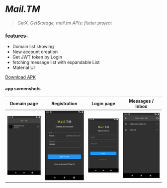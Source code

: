 # *Mail.TM*
> _GetX, GetStorage, mail.tm APIs: flutter project_

### features-
* Domain list showing
* New account creation
* Get JWT token by Login
* fetching message list with expandable List
* Material UI


[Download APK](https://github.com/TheHasnatBD/Mail.TM-Flutter/blob/master/files/apk.zip)
#### app screenshots

 Domain page                                | Registration                                | Login page                                           | Messages / Inbox
:------------------------------------------:|:-------------------------------------------:|:-----------------------------------------------:|:-----------------------------------------------:
 <img src="files/images/home.png" width="200"> | <img src="files/images/register.png" width="200">|<img src="files/images/signin.png" width="200">|<img src="files/images/message.png" width="200">


